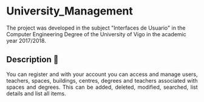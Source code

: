 # University_Management

The project was developed in the subject "Interfaces de Usuario" in the 
Computer Engineering Degree of the University of Vigo in 
the academic year 2017/2018.

## Description 📄

<div style="text-align: justify">
You can register and with your account you can access and manage users, 
teachers, spaces, buildings, centres, degrees and teachers associated 
with spaces and degrees.
This can be added, deleted, modified, searched, list details and list 
all items.
</div>
